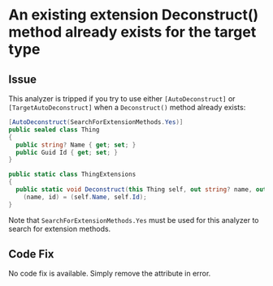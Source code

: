 # An existing extension Deconstruct() method already exists for the target type

## Issue

This analyzer is tripped if you try to use either `[AutoDeconstruct]` or `[TargetAutoDeconstruct]` when a `Deconstruct()` method already exists:

```csharp
[AutoDeconstruct(SearchForExtensionMethods.Yes)]
public sealed class Thing 
{ 
  public string? Name { get; set; }
  public Guid Id { get; set; }
}

public static class ThingExtensions
{
  public static void Deconstruct(this Thing self, out string? name, out Guid id) =>
    (name, id) = (self.Name, self.Id);
}
```

Note that `SearchForExtensionMethods.Yes` must be used for this analyzer to search for extension methods.

## Code Fix

No code fix is available. Simply remove the attribute in error.